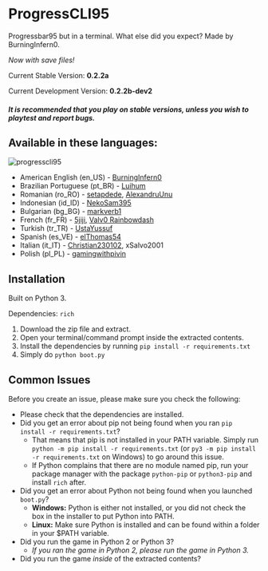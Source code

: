 # ProgressCLI95

Progressbar95 but in a terminal. What else did you expect? Made by BurningInfern0. 

*Now with save files!*

Current Stable Version: **0.2.2a**

Current Development Version: **0.2.2b-dev2**

#### _It is recommended that you play on stable versions, unless you wish to playtest and report bugs._

## Available in these languages:
![progresscli95](https://user-images.githubusercontent.com/74492478/165626243-d5c37e68-5e8f-4a2c-b50a-f9c77c79f2cd.gif)
- American English (en_US) - [BurningInfern0](https://github.com/BurningInfern0)
- Brazilian Portuguese (pt_BR) - [Luihum](https://github.com/luihum)
- Romanian (ro_RO) - [setapdede](https://github.com/setapdede), [AlexandruUnu](https://github.com/AlexandruUnu)
- Indonesian (id_ID) - [NekoSam395](https://github.com/NekoSam395)
- Bulgarian (bg_BG) - [markverb1](https://github.com/markverb1)
- French (fr_FR) - [5jiji](https://github.com/5jiji), [Valv0 Rainbowdash](https://github.com/valv0-rainbow-dash)
- Turkish (tr_TR) - [UstaYussuf](https://github.com/ustayussuf)
- Spanish (es_VE) - [elThomas54](https://github.com/elThomas54)
- Italian (it_IT) - [Christian230102](https://github.com/Christian230102), xSalvo2001
- Polish (pl_PL) - [gamingwithpivin](https://github.com/pivinx1)

## Installation

Built on Python 3.

Dependencies: `rich`

1. Download the zip file and extract.
2. Open your terminal/command prompt inside the extracted contents.
3. Install the dependencies by running `pip install -r requirements.txt`
4. Simply do `python boot.py`

## Common Issues
Before you create an issue, please make sure you check the following:
- Please check that the dependencies are installed.
- Did you get an error about pip not being found when you ran `pip install -r requirements.txt`?
  - That means that pip is not installed in your PATH variable. Simply run `python -m pip install -r requirements.txt` (or `py3 -m pip install -r requirements.txt` on Windows) to go around this issue.
  - If Python complains that there are no module named pip, run your package manager with the package `python-pip` or `python3-pip` and install `rich` after.
- Did you get an error about Python not being found when you launched `boot.py`?
  - **Windows:** Python is either not installed, or you did not check the box in the installer to put Python into PATH.
  - **Linux:** Make sure Python is installed and can be found within a folder in your $PATH variable.
- Did you run the game in Python 2 or Python 3?
  - _If you ran the game in Python 2, please run the game in Python 3._
- Did you run the game _inside_ of the extracted contents?
